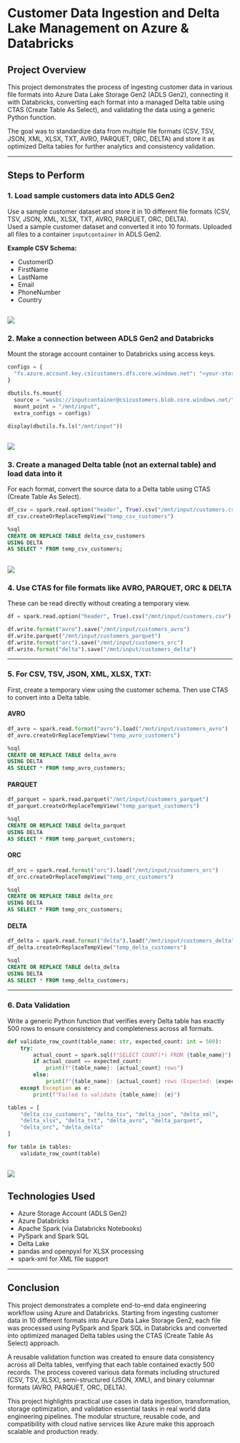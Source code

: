 
# Customer Data Ingestion and Delta Lake Management on Azure & Databricks

## Project Overview

This project demonstrates the process of ingesting customer data in various file formats into Azure Data Lake Storage Gen2 (ADLS Gen2), connecting it with Databricks, converting each format into a managed Delta table using CTAS (Create Table As Select), and validating the data using a generic Python function.

The goal was to standardize data from multiple file formats (CSV, TSV, JSON, XML, XLSX, TXT, AVRO, PARQUET, ORC, DELTA) and store it as optimized Delta tables for further analytics and consistency validation.

---

## Steps to Perform

### 1. Load sample customers data into ADLS Gen2

Use a sample customer dataset and store it in 10 different file formats (CSV, TSV, JSON, XML, XLSX, TXT, AVRO, PARQUET, ORC, DELTA).  
Used a sample customer dataset and converted it into 10 formats. Uploaded all files to a container `inputcontainer` in ADLS Gen2.

**Example CSV Schema:**

- CustomerID  
- FirstName  
- LastName  
- Email  
- PhoneNumber  
- Country  

![](<Load Sample Data into ADLS Gen2.png>)
---

### 2. Make a connection between ADLS Gen2 and Databricks

Mount the storage account container to Databricks using access keys.

```python
configs = {
  "fs.azure.account.key.csicustomers.dfs.core.windows.net": "<your-storage-account-key>"
}

dbutils.fs.mount(
  source = "wasbs://inputcontainer@csicustomers.blob.core.windows.net/",
  mount_point = "/mnt/input",
  extra_configs = configs)
```

```python
display(dbutils.fs.ls("/mnt/input"))
```
![](<Mount ADLS Gen2 into Databricks.png>)
---

### 3. Create a managed Delta table (not an external table) and load data into it

For each format, convert the source data to a Delta table using CTAS (Create Table As Select).

```python
df_csv = spark.read.option("header", True).csv("/mnt/input/customers.csv")
df_csv.createOrReplaceTempView("temp_csv_customers")
```


```sql
%sql
CREATE OR REPLACE TABLE delta_csv_customers
USING DELTA
AS SELECT * FROM temp_csv_customers;
```
![](<Create Managed Delta Table.png>)
---

### 4. Use CTAS for file formats like AVRO, PARQUET, ORC & DELTA

These can be read directly without creating a temporary view.

```python
df = spark.read.option("header", True).csv("/mnt/input/customers.csv")

df.write.format("avro").save("/mnt/input/customers_avro")
df.write.parquet("/mnt/input/customers_parquet")
df.write.format("orc").save("/mnt/input/customers_orc")
df.write.format("delta").save("/mnt/input/customers_delta")
```

---

### 5. For CSV, TSV, JSON, XML, XLSX, TXT:  
First, create a temporary view using the customer schema. Then use CTAS to convert into a Delta table.

#### AVRO

```python
df_avro = spark.read.format("avro").load("/mnt/input/customers_avro")
df_avro.createOrReplaceTempView("temp_avro_customers")
```

```sql
%sql
CREATE OR REPLACE TABLE delta_avro
USING DELTA
AS SELECT * FROM temp_avro_customers;
```

#### PARQUET

```python
df_parquet = spark.read.parquet("/mnt/input/customers_parquet")
df_parquet.createOrReplaceTempView("temp_parquet_customers")
```

```sql
%sql
CREATE OR REPLACE TABLE delta_parquet
USING DELTA
AS SELECT * FROM temp_parquet_customers;
```

#### ORC

```python
df_orc = spark.read.format("orc").load("/mnt/input/customers_orc")
df_orc.createOrReplaceTempView("temp_orc_customers")
```

```sql
%sql
CREATE OR REPLACE TABLE delta_orc
USING DELTA
AS SELECT * FROM temp_orc_customers;
```

#### DELTA

```python
df_delta = spark.read.format("delta").load("/mnt/input/customers_delta")
df_delta.createOrReplaceTempView("temp_delta_customers")
```

```sql
%sql
CREATE OR REPLACE TABLE delta_delta
USING DELTA
AS SELECT * FROM temp_delta_customers;
```

---

### 6. Data Validation

Write a generic Python function that verifies every Delta table has exactly 500 rows to ensure consistency and completeness across all formats.

```python
def validate_row_count(table_name: str, expected_count: int = 500):
    try:
        actual_count = spark.sql(f"SELECT COUNT(*) FROM {table_name}").collect()[0][0]
        if actual_count == expected_count:
            print(f"{table_name}: {actual_count} rows")
        else:
            print(f"{table_name}: {actual_count} rows (Expected: {expected_count})")
    except Exception as e:
        print(f"Failed to validate {table_name}: {e}")
```

```python
tables = [
    "delta_csv_customers", "delta_tsv", "delta_json", "delta_xml",
    "delta_xlsx", "delta_txt", "delta_avro", "delta_parquet",
    "delta_orc", "delta_delta"
]

for table in tables:
    validate_row_count(table)
```

![](<Data Validation.png>)
---

## Technologies Used

- Azure Storage Account (ADLS Gen2)
- Azure Databricks
- Apache Spark (via Databricks Notebooks)
- PySpark and Spark SQL
- Delta Lake
- pandas and openpyxl for XLSX processing
- spark-xml for XML file support

---

## Conclusion

This project demonstrates a complete end-to-end data engineering workflow using Azure and Databricks. Starting from ingesting customer data in 10 different formats into Azure Data Lake Storage Gen2, each file was processed using PySpark and Spark SQL in Databricks and converted into optimized managed Delta tables using the CTAS (Create Table As Select) approach.

A reusable validation function was created to ensure data consistency across all Delta tables, verifying that each table contained exactly 500 records. The process covered various data formats including structured (CSV, TSV, XLSX), semi-structured (JSON, XML), and binary columnar formats (AVRO, PARQUET, ORC, DELTA).

This project highlights practical use cases in data ingestion, transformation, storage optimization, and validation essential tasks in real world data engineering pipelines. The modular structure, reusable code, and compatibility with cloud native services like Azure make this approach scalable and production ready.
